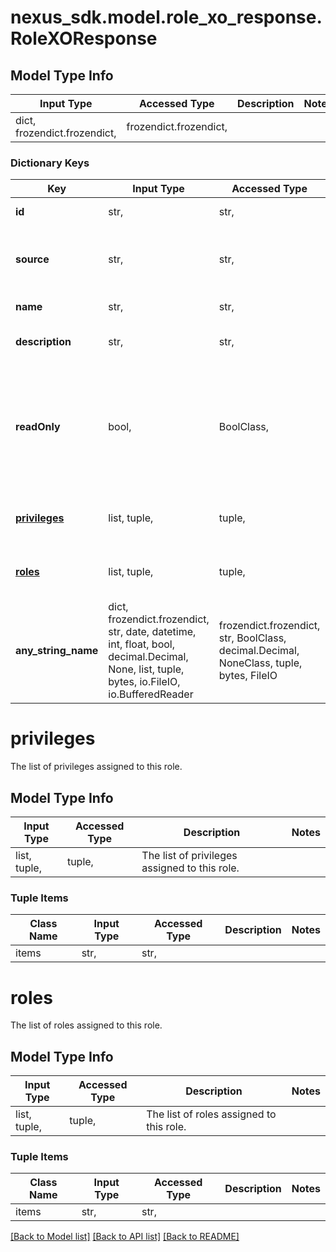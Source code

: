 # nexus_sdk.model.role_xo_response.RoleXOResponse

## Model Type Info

| Input Type                   | Accessed Type          | Description | Notes |
| ---------------------------- | ---------------------- | ----------- | ----- |
| dict, frozendict.frozendict, | frozendict.frozendict, |             |

### Dictionary Keys

| Key                           | Input Type                                                                                                                                  | Accessed Type                                                                           | Description                                                                                     | Notes      |
| ----------------------------- | ------------------------------------------------------------------------------------------------------------------------------------------- | --------------------------------------------------------------------------------------- | ----------------------------------------------------------------------------------------------- | ---------- |
| **id**                        | str,                                                                                                                                        | str,                                                                                    | The id of the role.                                                                             | [optional] |
| **source**                    | str,                                                                                                                                        | str,                                                                                    | The user source which is the origin of this role.                                               | [optional] |
| **name**                      | str,                                                                                                                                        | str,                                                                                    | The name of the role.                                                                           | [optional] |
| **description**               | str,                                                                                                                                        | str,                                                                                    | The description of this role.                                                                   | [optional] |
| **readOnly**                  | bool,                                                                                                                                       | BoolClass,                                                                              | Indicates whether the role can be changed. The system will ignore any supplied external values. | [optional] |
| **[privileges](#privileges)** | list, tuple,                                                                                                                                | tuple,                                                                                  | The list of privileges assigned to this role.                                                   | [optional] |
| **[roles](#roles)**           | list, tuple,                                                                                                                                | tuple,                                                                                  | The list of roles assigned to this role.                                                        | [optional] |
| **any_string_name**           | dict, frozendict.frozendict, str, date, datetime, int, float, bool, decimal.Decimal, None, list, tuple, bytes, io.FileIO, io.BufferedReader | frozendict.frozendict, str, BoolClass, decimal.Decimal, NoneClass, tuple, bytes, FileIO | any string name can be used but the value must be the correct type                              | [optional] |

# privileges

The list of privileges assigned to this role.

## Model Type Info

| Input Type   | Accessed Type | Description                                   | Notes |
| ------------ | ------------- | --------------------------------------------- | ----- |
| list, tuple, | tuple,        | The list of privileges assigned to this role. |

### Tuple Items

| Class Name | Input Type | Accessed Type | Description | Notes |
| ---------- | ---------- | ------------- | ----------- | ----- |
| items      | str,       | str,          |             |

# roles

The list of roles assigned to this role.

## Model Type Info

| Input Type   | Accessed Type | Description                              | Notes |
| ------------ | ------------- | ---------------------------------------- | ----- |
| list, tuple, | tuple,        | The list of roles assigned to this role. |

### Tuple Items

| Class Name | Input Type | Accessed Type | Description | Notes |
| ---------- | ---------- | ------------- | ----------- | ----- |
| items      | str,       | str,          |             |

[[Back to Model list]](../../README.md#documentation-for-models) [[Back to API list]](../../README.md#documentation-for-api-endpoints) [[Back to README]](../../README.md)
